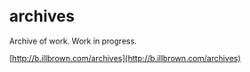 archives
========

Archive of work. Work in progress.

[http://b.illbrown.com/archives](http://b.illbrown.com/archives)
